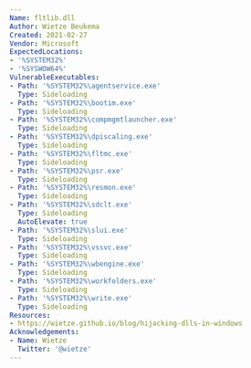 ```yaml
---
Name: fltlib.dll
Author: Wietze Beukema
Created: 2021-02-27
Vendor: Microsoft
ExpectedLocations:
- '%SYSTEM32%'
- '%SYSWOW64%'
VulnerableExecutables:
- Path: '%SYSTEM32%\agentservice.exe'
  Type: Sideloading
- Path: '%SYSTEM32%\bootim.exe'
  Type: Sideloading
- Path: '%SYSTEM32%\compmgmtlauncher.exe'
  Type: Sideloading
- Path: '%SYSTEM32%\dpiscaling.exe'
  Type: Sideloading
- Path: '%SYSTEM32%\fltmc.exe'
  Type: Sideloading
- Path: '%SYSTEM32%\psr.exe'
  Type: Sideloading
- Path: '%SYSTEM32%\resmon.exe'
  Type: Sideloading
- Path: '%SYSTEM32%\sdclt.exe'
  Type: Sideloading
  AutoElevate: true
- Path: '%SYSTEM32%\slui.exe'
  Type: Sideloading
- Path: '%SYSTEM32%\vssvc.exe'
  Type: Sideloading
- Path: '%SYSTEM32%\wbengine.exe'
  Type: Sideloading
- Path: '%SYSTEM32%\workfolders.exe'
  Type: Sideloading
- Path: '%SYSTEM32%\write.exe'
  Type: Sideloading
Resources:
- https://wietze.github.io/blog/hijacking-dlls-in-windows
Acknowledgements:
- Name: Wietze
  Twitter: '@wietze'
---
```

